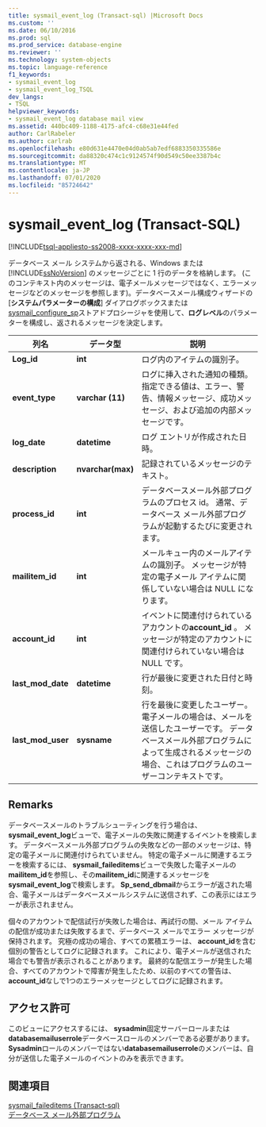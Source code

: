 ```yaml
---
title: sysmail_event_log (Transact-sql) |Microsoft Docs
ms.custom: ''
ms.date: 06/10/2016
ms.prod: sql
ms.prod_service: database-engine
ms.reviewer: ''
ms.technology: system-objects
ms.topic: language-reference
f1_keywords:
- sysmail_event_log
- sysmail_event_log_TSQL
dev_langs:
- TSQL
helpviewer_keywords:
- sysmail_event_log database mail view
ms.assetid: 440bc409-1188-4175-afc4-c68e31e44fed
author: CarlRabeler
ms.author: carlrab
ms.openlocfilehash: e80d631e4470e04d0ab5ab7edf6883350335586e
ms.sourcegitcommit: da88320c474c1c9124574f90d549c50ee3387b4c
ms.translationtype: MT
ms.contentlocale: ja-JP
ms.lasthandoff: 07/01/2020
ms.locfileid: "85724642"
---
```

# <a name="sysmail_event_log-transact-sql"></a>sysmail_event_log (Transact-SQL)
[!INCLUDE[tsql-appliesto-ss2008-xxxx-xxxx-xxx-md](../../includes/applies-to-version/sqlserver.md)]

  データベース メール システムから返される、Windows または [!INCLUDE[ssNoVersion](../../includes/ssnoversion-md.md)] のメッセージごとに 1 行のデータを格納します。 (このコンテキスト内のメッセージは、電子メールメッセージではなく、エラーメッセージなどのメッセージを参照します)。データベースメール構成ウィザードの [**システムパラメーターの構成**] ダイアログボックスまたは[sysmail_configure_sp](../../relational-databases/system-stored-procedures/sysmail-configure-sp-transact-sql.md)ストアドプロシージャを使用して、**ログレベル**のパラメーターを構成し、返されるメッセージを決定します。  
  
|列名|データ型|説明|  
|-----------------|---------------|-----------------|  
|**Log_id**|**int**|ログ内のアイテムの識別子。|  
|**event_type**|**varchar (11)**|ログに挿入された通知の種類。 指定できる値は、エラー、警告、情報メッセージ、成功メッセージ、および追加の内部メッセージです。|  
|**log_date**|**datetime**|ログ エントリが作成された日時。|  
|**description**|**nvarchar(max)**|記録されているメッセージのテキスト。|  
|**process_id**|**int**|データベースメール外部プログラムのプロセス id。 通常、データベース メール外部プログラムが起動するたびに変更されます。|  
|**mailitem_id**|**int**|メールキュー内のメールアイテムの識別子。 メッセージが特定の電子メール アイテムに関係していない場合は NULL になります。|  
|**account_id**|**int**|イベントに関連付けられているアカウントの**account_id** 。 メッセージが特定のアカウントに関連付けられていない場合は NULL です。|  
|**last_mod_date**|**datetime**|行が最後に変更された日付と時刻。|  
|**last_mod_user**|**sysname**|行を最後に変更したユーザー。 電子メールの場合は、メールを送信したユーザーです。 データベースメール外部プログラムによって生成されるメッセージの場合、これはプログラムのユーザーコンテキストです。|  
  
## <a name="remarks"></a>Remarks  
 データベースメールのトラブルシューティングを行う場合は、 **sysmail_event_log**ビューで、電子メールの失敗に関連するイベントを検索します。 データベースメール外部プログラムの失敗などの一部のメッセージは、特定の電子メールに関連付けられていません。 特定の電子メールに関連するエラーを検索するには、 **sysmail_faileditems**ビューで失敗した電子メールの**mailitem_id**を参照し、その**mailitem_id**に関連するメッセージを**sysmail_event_log**で検索します。 **Sp_send_dbmail**からエラーが返された場合、電子メールはデータベースメールシステムに送信されず、この表示にはエラーが表示されません。  
  
 個々のアカウントで配信試行が失敗した場合は、再試行の間、メール アイテムの配信が成功または失敗するまで、データベース メールでエラー メッセージが保持されます。 究極の成功の場合、すべての累積エラーは、 **account_id**を含む個別の警告としてログに記録されます。 これにより、電子メールが送信された場合でも警告が表示されることがあります。 最終的な配信エラーが発生した場合、すべてのアカウントで障害が発生したため、以前のすべての警告は、 **account_id**なしで1つのエラーメッセージとしてログに記録されます。  
  
## <a name="permissions"></a>アクセス許可  
 このビューにアクセスするには、 **sysadmin**固定サーバーロールまたは**databasemailuserrole**データベースロールのメンバーである必要があります。 **Sysadmin**ロールのメンバーではない**databasemailuserrole**のメンバーは、自分が送信した電子メールのイベントのみを表示できます。  
  
## <a name="see-also"></a>関連項目  
 [sysmail_faileditems &#40;Transact-sql&#41;](../../relational-databases/system-catalog-views/sysmail-faileditems-transact-sql.md)   
 [データベース メール外部プログラム](../../relational-databases/database-mail/database-mail-external-program.md)  
  
  
